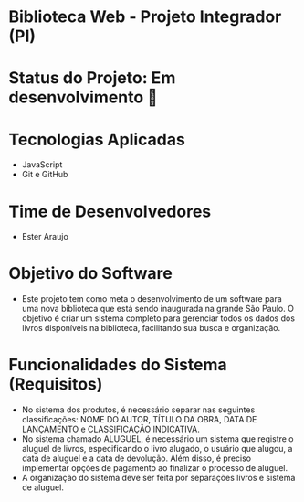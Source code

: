 # Biblioteca Web - Projeto Integrador (PI)

# Status do Projeto: Em desenvolvimento 🚧

# Tecnologias Aplicadas
- JavaScript
- Git e GitHub

# Time de Desenvolvedores
- Ester Araujo

# Objetivo do Software
- Este projeto tem como meta o desenvolvimento de um software para uma nova biblioteca que está sendo inaugurada na grande São Paulo. O objetivo é criar um sistema completo para gerenciar todos os dados dos livros disponíveis na biblioteca, facilitando sua busca e organização.

# Funcionalidades do Sistema (Requisitos)
- No sistema dos produtos, é necessário separar nas seguintes classificações: NOME DO AUTOR, TÍTULO DA OBRA, DATA DE LANÇAMENTO e CLASSIFICAÇÃO INDICATIVA.
- No sistema chamado ALUGUEL, é necessário um sistema que registre o aluguel de livros, especificando o livro alugado, o usuário que alugou, a data de aluguel e a data de devolução. Além disso, é preciso implementar opções de pagamento ao finalizar o processo de aluguel.
- A organização do sistema deve ser feita por separações livros e sistema de aluguel.
